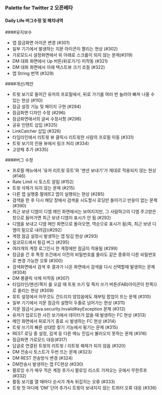 ### Palette for Twitter 2 오픈베타
#### Daily Life 버그수정 및 패치내역

####유지보수
* 앱 잠금화면 아이콘 변경 (#301)
* 일부 기기에서 발생하는 지문 아이콘이 짤리는 현상 (#302)
* 가로모드시 설정화면에서 위 아래로 스크롤이 되지 않는 문제(#319)
* DM 대화 화면에서 Up 버튼(뒤로가기) 미작동 (#321)
* DM 대화 화면에서 아래 텍스트뷰 크기 조절 (#322)
* 앱 String 번역 (#329)

####개선/제안
* 트윗 보기로 들어간 유저의 프로필에서, 뒤로 가기를 여러 번 눌러야 빠져 나올 수 있는 현상 (#110)
* 잠금 설정 기능 및 페이지 구현 (#294)
* 잠금화면 디자인 수정 (#296)
* 잠금화면에서의 글씨 수정사항 (#298)
* 공유 인텐트 삽입 (#325)
* LinkCatcher 삽입 (#326)
* 타임라인에서 리트윗 뷰 클릭시 리트윗한 사람의 프로필 이동 (#331)
* 트윗 보기의 인용 뷰에서 링크 처리 (#334)
* 고양체 추가 (#335)

####버그 수정
* 프로필 메뉴에서 '유저 리트윗 뮤트'와 '멘션 보내기'가 제대로 적용되지 않는 현상 (#146)
* Rate Limit 시 토스트 알림 (#152)
* 트윗 삭제가 되지 않는 문제 (#215)
* 다른 앱 실행중 팔레트2 앱이 실행되는 현상 (#285)
* 검색을 한 후 다시 해당 창에서 검색을 시도할시 로딩만 돌아가고 반응이 없는 문제 (#390)
* 최근 보낸 디엠이 디엠 메인 화면에서는 보여지지만, 그 사람하고의 디엠 주고받은 창으로 들어가면 최근 보낸 디엠이 표시가 안 됨 (#292)
* 디엠을 보내고 디엠 메인 화면으로 돌아오면, 역순으로 표시가 됨(즉, 최근 보낸 디엠이 밑으로 내려감)(#292)
* 계정 잠금 설정시 발생하는 앱 팅김 현상 (#293)
* 일코모드에서 튕김 버그 (#295)
* 여러개의 계정 로그인시 한 계정에만 잠금이 적용됨 (#299)
* 잠금을 건 후 특정 조건에서 이전의 비밀번호를 몰라도 같은 종류의 다른 비밀번호로 변경 가능한 오류 (#300)
* 검색화면에서 검색 후 결과가 나온 화면에서 검색을 다시 선택할때 발생하는 문제 (#304)
* DM 롱클릭 삭제 미작동 (#307)
* 타임라인/멘션/쪽지 를 오갈 때 트윗 쓰기 및 쪽지 쓰기 버튼(FAB)아이콘이 한쪽으로 쏠리는 현상 (#309)
* 뮤트 설정에서 아무것도 건드리지 않았음에도 재부팅 팝업이 뜨는 문제 (#310)
* 일부 기기에서 지문 잠금의 설명이 두줄로 넘어가는 현상 (#311)
* 지문 잠금시 java.security.InvalidKeyException 문제 (#312)
* 유저가 업로드한 사진 보기에서 데이터가 없을 때 발생하는 FC 현상 (#313)
* 메인 화면에서 뒤로가기 종료 시 발생하는 FC 현상 (#314)
* 트윗 쓰기의 빠른 상대방 찾기 기능에서 튕기는 문제 (#315)
* REST 로딩 중 설정, 검색 등 다른 메뉴 진입시 불러오지 못하는 문제 (#316)
* 잠금화면 가로모드 대응(#317)
* 답글로 연결된 트윗의 리트윗 / 리트윗 해제가 되지 않음 (#320)
* DM 전송시 토스트가 두번 뜨는 문제 (#323)
* DM REST 전송방식 변경 (#324)
* DM전송시 발생하는 앱 FC현상 (#330)
* 팔로잉 수가 매우 적은 계정 추가시 팔로잉 리스트 가져오는 곳에서 무한루프 (#332)
* 활동 보기를 열 때마다 순서가 계속 뒤집히는 오류 (#333)
* 트윗 첫 마디에 ‘DM’ 단어 추가시 트윗이 보내지지 않는 트위터 오류 대응 (#336)
